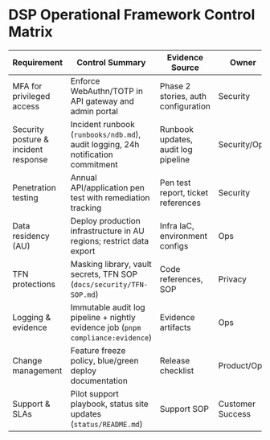 # DSP Operational Framework Control Matrix

| Requirement | Control Summary | Evidence Source | Owner | Status |
| --- | --- | --- | --- | --- |
| MFA for privileged access | Enforce WebAuthn/TOTP in API gateway and admin portal | Phase 2 stories, auth configuration | Security | Planned |
| Security posture & incident response | Incident runbook (`runbooks/ndb.md`), audit logging, 24h notification commitment | Runbook updates, audit log pipeline | Security/Ops | Planned |
| Penetration testing | Annual API/application pen test with remediation tracking | Pen test report, ticket references | Security | Planned |
| Data residency (AU) | Deploy production infrastructure in AU regions; restrict data export | Infra IaC, environment configs | Ops | Planned |
| TFN protections | Masking library, vault secrets, TFN SOP (`docs/security/TFN-SOP.md`) | Code references, SOP | Privacy | In progress |
| Logging & evidence | Immutable audit log pipeline + nightly evidence job (`pnpm compliance:evidence`) | Evidence artifacts | Ops | Planned |
| Change management | Feature freeze policy, blue/green deploy documentation | Release checklist | Product/Ops | Planned |
| Support & SLAs | Pilot support playbook, status site updates (`status/README.md`) | Support SOP | Customer Success | Planned |
